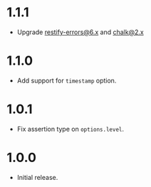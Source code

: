 # 1.1.1

* Upgrade restify-errors@6.x and chalk@2.x

# 1.1.0

* Add support for `timestamp` option.

# 1.0.1

* Fix assertion type on `options.level`.

# 1.0.0

* Initial release.
